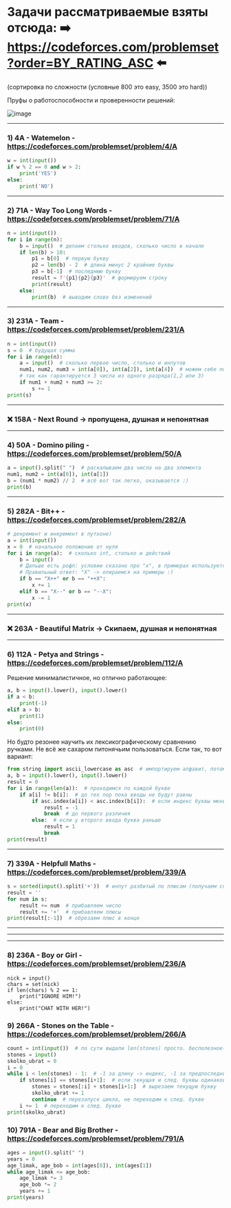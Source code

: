 # Задачи рассматриваемые взяты отсюда: ➡️ https://codeforces.com/problemset?order=BY_RATING_ASC ⬅️

(сортировка по сложности (условные 800 это easy, 3500 это hard))

Пруфы о работоспособности и проверенности решений:

![image](https://github.com/sm-an/codeforces/assets/123721397/2b5f8e2f-e2bc-410c-9990-0e87ead2165b)

---

### 1) 4A - Watemelon - https://codeforces.com/problemset/problem/4/A

```python
w = int(input())
if w % 2 == 0 and w > 2:
    print('YES')
else:
    print('NO')
```

---

### 2) 71A - Way Too Long Words - https://codeforces.com/problemset/problem/71/A

```python
n = int(input())
for i in range(n):
    b = input()  # делаем столько вводов, сколько число в начале
    if len(b) > 10:
        p1 = b[0]  # первую букву
        p2 = len(b) - 2  # длина минус 2 крайние буквы
        p3 = b[-1]  # последнюю букву
        result = f'{p1}{p2}{p3}'  # формируем строку
        print(result)
    else:
        print(b)  # выводим слово без изменений
```

---

### 3) 231A - Team - https://codeforces.com/problemset/problem/231/A

```python
n = int(input())
s = 0  # будущая сумма
for i in range(n):
    a = input()  # сколько первое число, столько и инпутов
    num1, num2, num3 = int(a[0]), int(a[2]), int(a[4])  # можем себе позволить
    # так как гарантируется 3 числа из одного разряда(1,2 или 3)
    if num1 + num2 + num3 >= 2:
        s += 1
print(s)
```

---

### ❌ 158A - Next Round -> пропущена, душная и непонятная

---

### 4) 50A - Domino piling - https://codeforces.com/problemset/problem/50/A

```python
a = input().split(" ")  # раскалываем два числа на два элемента
num1, num2 = int(a[0]), int(a[1])
b = (num1 * num2) // 2  # всё вот так легко, оказывается :)
print(b)
```

---

### 5) 282A - Bit++ - https://codeforces.com/problemset/problem/282/A

```python
# декремент и инкремент в путхоне)
a = int(input())
x = 0  # начальное положение от нуля
for i in range(a):  # сколько int, столько и действий
    b = input()
    # Дальше есть рофл: условии сказано про "x", в примерах используется "X".
    # Правильный ответ: "X" -> опираемся на примеры :)
    if b == "X++" or b == "++X":
        x += 1
    elif b == "X--" or b == "--X":
        x -= 1
print(x)
```

---

### ❌ 263A - Beautiful Matrix -> Скипаем, душная и непонятная

---

### 6) 112A - Petya and Strings - https://codeforces.com/problemset/problem/112/A

Решение минималистичное, но отлично работающее:

```python
a, b = input().lower(), input().lower()
if a < b:
    print(-1)
elif a > b:
    print(1)
else:
    print(0)
```

Но будто резонее научить их лексикографическому сравнению ручками. Не всё же сахаром питонячьим пользоваться. Если так, то вот вариант:

```python
from string import ascii_lowercase as asc  # импортируем алфавит, потому что почему нет
a, b = input().lower(), input().lower()
result = 0
for i in range(len(a)):  # проходимся по каждой букве
    if a[i] != b[i]:  # до тех пор пока вводы не будут равны
        if asc.index(a[i]) < asc.index(b[i]):  # если индекс буквы меньше у первого ввода
            result = -1
            break  # до первого различия
        else:  # если у второго ввода буква раньше
            result = 1
            break
print(result)
```

---

### 7) 339A - Helpfull Maths - https://codeforces.com/problemset/problem/339/A

```python
s = sorted(input().split('+'))  # инпут разбитый по плюсам (получаем список чисел) сортируем
result = ''
for num in s:
    result += num  # прибавляем число
    result += '+'  # прибавляем плюсы
print(result[:-1])  # обрезаем плюс в конце
```

---
---
---

### 8) 236A - Boy or Girl - https://codeforces.com/problemset/problem/236/A

```
nick = input()
chars = set(nick)
if len(chars) % 2 == 1:
    print("IGNORE HIM!")
else:
    print("CHAT WITH HER!")
```

### 9) 266A - Stones on the Table - https://codeforces.com/problemset/problem/266/A

```python
count = int(input())  # по сути выдали len(stones) просто. бесполезное(
stones = input()
skolko_ubrat = 0
i = 0
while i < len(stones) - 1:  # -1 за длину -> индекс, -1 за предпоследний элемент
    if stones[i] == stones[i+1]:  # если текущая и след. буквы одинаковы
        stones = stones[:i] + stones[i+1:]  # вырезаем текущую букву
        skolko_ubrat += 1
        continue  # перезапуск цикла, не переходим к след. букве
    i += 1  # переходим к след. букве
print(skolko_ubrat)
```

### 10) 791A - Bear and Big Brother - https://codeforces.com/problemset/problem/791/A

```python
ages = input().split(" ")
years = 0
age_limak, age_bob = int(ages[0]), int(ages[1])
while age_limak <= age_bob:
    age_limak *= 3
    age_bob *= 2
    years += 1
print(years)
```
